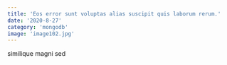 ```yaml
---
title: 'Eos error sunt voluptas alias suscipit quis laborum rerum.'
date: '2020-8-27'
category: 'mongodb'
image: 'image102.jpg'
---
```


similique magni sed
